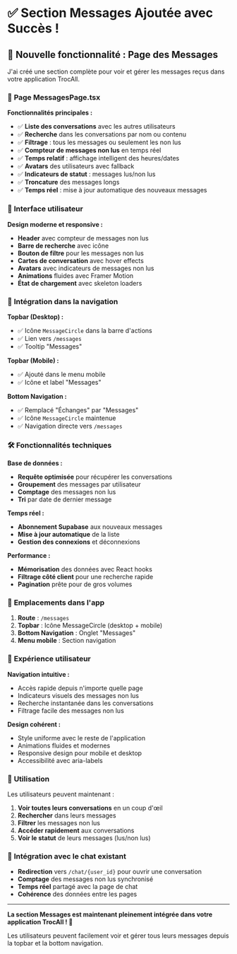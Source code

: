 # ✅ Section Messages Ajoutée avec Succès !

## 🎯 **Nouvelle fonctionnalité : Page des Messages**

J'ai créé une section complète pour voir et gérer les messages reçus dans votre application TrocAll.

### 📱 **Page MessagesPage.tsx**

**Fonctionnalités principales :**
- ✅ **Liste des conversations** avec les autres utilisateurs
- ✅ **Recherche** dans les conversations par nom ou contenu
- ✅ **Filtrage** : tous les messages ou seulement les non lus
- ✅ **Compteur de messages non lus** en temps réel
- ✅ **Temps relatif** : affichage intelligent des heures/dates
- ✅ **Avatars** des utilisateurs avec fallback
- ✅ **Indicateurs de statut** : messages lus/non lus
- ✅ **Troncature** des messages longs
- ✅ **Temps réel** : mise à jour automatique des nouveaux messages

### 🎨 **Interface utilisateur**

**Design moderne et responsive :**
- **Header** avec compteur de messages non lus
- **Barre de recherche** avec icône
- **Bouton de filtre** pour les messages non lus
- **Cartes de conversation** avec hover effects
- **Avatars** avec indicateurs de messages non lus
- **Animations** fluides avec Framer Motion
- **État de chargement** avec skeleton loaders

### 🔗 **Intégration dans la navigation**

**Topbar (Desktop) :**
- ✅ Icône `MessageCircle` dans la barre d'actions
- ✅ Lien vers `/messages`
- ✅ Tooltip "Messages"

**Topbar (Mobile) :**
- ✅ Ajouté dans le menu mobile
- ✅ Icône et label "Messages"

**Bottom Navigation :**
- ✅ Remplacé "Échanges" par "Messages"
- ✅ Icône `MessageCircle` maintenue
- ✅ Navigation directe vers `/messages`

### 🛠 **Fonctionnalités techniques**

**Base de données :**
- **Requête optimisée** pour récupérer les conversations
- **Groupement** des messages par utilisateur
- **Comptage** des messages non lus
- **Tri** par date de dernier message

**Temps réel :**
- **Abonnement Supabase** aux nouveaux messages
- **Mise à jour automatique** de la liste
- **Gestion des connexions** et déconnexions

**Performance :**
- **Mémorisation** des données avec React hooks
- **Filtrage côté client** pour une recherche rapide
- **Pagination** prête pour de gros volumes

### 📍 **Emplacements dans l'app**

1. **Route** : `/messages`
2. **Topbar** : Icône MessageCircle (desktop + mobile)
3. **Bottom Navigation** : Onglet "Messages"
4. **Menu mobile** : Section navigation

### 🎯 **Expérience utilisateur**

**Navigation intuitive :**
- Accès rapide depuis n'importe quelle page
- Indicateurs visuels des messages non lus
- Recherche instantanée dans les conversations
- Filtrage facile des messages non lus

**Design cohérent :**
- Style uniforme avec le reste de l'application
- Animations fluides et modernes
- Responsive design pour mobile et desktop
- Accessibilité avec aria-labels

### 🚀 **Utilisation**

Les utilisateurs peuvent maintenant :
1. **Voir toutes leurs conversations** en un coup d'œil
2. **Rechercher** dans leurs messages
3. **Filtrer** les messages non lus
4. **Accéder rapidement** aux conversations
5. **Voir le statut** de leurs messages (lus/non lus)

### 🔄 **Intégration avec le chat existant**

- **Redirection** vers `/chat/{user_id}` pour ouvrir une conversation
- **Comptage** des messages non lus synchronisé
- **Temps réel** partagé avec la page de chat
- **Cohérence** des données entre les pages

---

**La section Messages est maintenant pleinement intégrée dans votre application TrocAll ! 🎉**

Les utilisateurs peuvent facilement voir et gérer tous leurs messages depuis la topbar et la bottom navigation.
